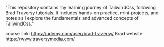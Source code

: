 "This repository contains my learning journey of TailwindCss, following Brad Traversy tutorials. It includes hands-on practice, mini-projects, and notes as I explore the fundamentals and advanced concepts of TailwindCss."

course link: https://udemy.com/user/brad-traversy/
Brad website: https://www.traversymedia.com/
